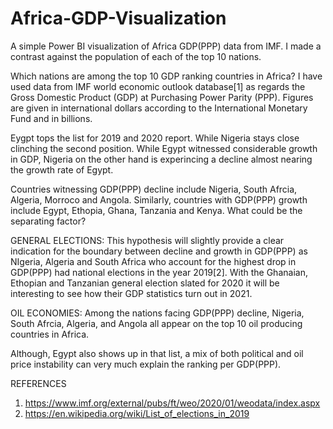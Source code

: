 # Africa-GDP-Visualization
A simple Power BI visualization of Africa GDP(PPP) data from IMF. I made a contrast against the population of each of the top 10 nations.

Which nations are among the top 10 GDP ranking countries in Africa? I have used data from IMF world economic outlook database[1] as regards the Gross Domestic Product (GDP) at Purchasing Power Parity (PPP). Figures are given in international dollars according to the International Monetary Fund and in billions. 

Eygpt tops the list for 2019 and 2020 report. While Nigeria stays close clinching the second position. While Egypt witnessed considerable growth in GDP, Nigeria on the other hand is experincing a decline almost nearing the growth rate of Egypt. 

Countries witnessing GDP(PPP) decline include Nigeria, South Afrcia, Algeria, Morroco and Angola. Similarly, countries with GDP(PPP) growth include Egypt, Ethopia, Ghana, Tanzania and Kenya. What could be the separating factor? 

GENERAL ELECTIONS: This hypothesis will slightly provide a clear indication for the boundary between decline and growth in GDP(PPP) as  NIgeria, Algeria and South Africa who account for the highest drop in GDP(PPP) had national elections in the year 2019[2]. With the Ghanaian, Ethopian and Tanzanian general election slated for 2020 it will be interesting to see how their GDP statistics turn out in 2021.

OIL ECONOMIES: Among the nations facing GDP(PPP) decline, Nigeria, South Afrcia, Algeria, and Angola all appear on the top 10 oil producing countries in Africa. 

Although, Egypt also shows up in that list, a mix of both political and oil price instability can very much explain the ranking per GDP(PPP).

REFERENCES
1. https://www.imf.org/external/pubs/ft/weo/2020/01/weodata/index.aspx
2. https://en.wikipedia.org/wiki/List_of_elections_in_2019
